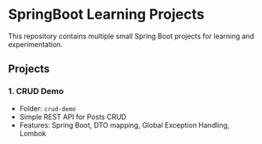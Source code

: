 # SpringBoot Learning Projects

This repository contains multiple small Spring Boot projects for learning and experimentation.

## Projects

### 1. CRUD Demo
- Folder: `crud-demo`
- Simple REST API for Posts CRUD
- Features: Spring Boot, DTO mapping, Global Exception Handling, Lombok
